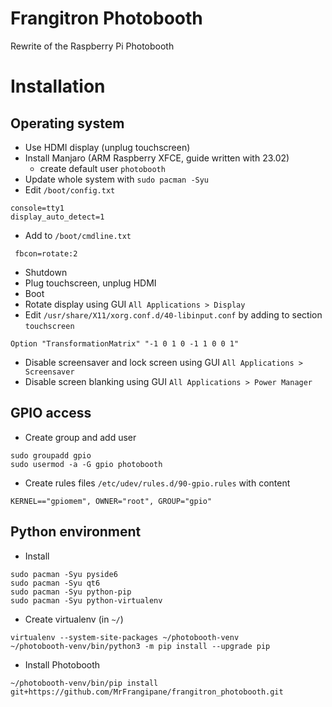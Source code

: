 # Frangitron Photobooth

Rewrite of the Raspberry Pi Photobooth

# Installation

## Operating system

- Use HDMI display (unplug touchscreen)
- Install Manjaro (ARM Raspberry XFCE, guide written with 23.02)
  - create default user `photobooth` 
- Update whole system with `sudo pacman -Syu`
- Edit `/boot/config.txt`
````
console=tty1
display_auto_detect=1
````
- Add to `/boot/cmdline.txt`
````
 fbcon=rotate:2
````
- Shutdown
- Plug touchscreen, unplug HDMI
- Boot
- Rotate display using GUI `All Applications > Display`
- Edit `/usr/share/X11/xorg.conf.d/40-libinput.conf` by adding to section `touchscreen`
````
Option "TransformationMatrix" "-1 0 1 0 -1 1 0 0 1"
````
- Disable screensaver and lock screen using GUI `All Applications > Screensaver`
- Disable screen blanking using GUI `All Applications > Power Manager`

## GPIO access

- Create group and add user

````
sudo groupadd gpio
sudo usermod -a -G gpio photobooth
````

- Create rules files `/etc/udev/rules.d/90-gpio.rules` with content

````
KERNEL=="gpiomem", OWNER="root", GROUP="gpio"
````

## Python environment

- Install

````
sudo pacman -Syu pyside6
sudo pacman -Syu qt6
sudo pacman -Syu python-pip
sudo pacman -Syu python-virtualenv
````

- Create virtualenv (in `~/`)

````
virtualenv --system-site-packages ~/photobooth-venv
~/photobooth-venv/bin/python3 -m pip install --upgrade pip
````

- Install Photobooth

````
~/photobooth-venv/bin/pip install git+https://github.com/MrFrangipane/frangitron_photobooth.git
````
